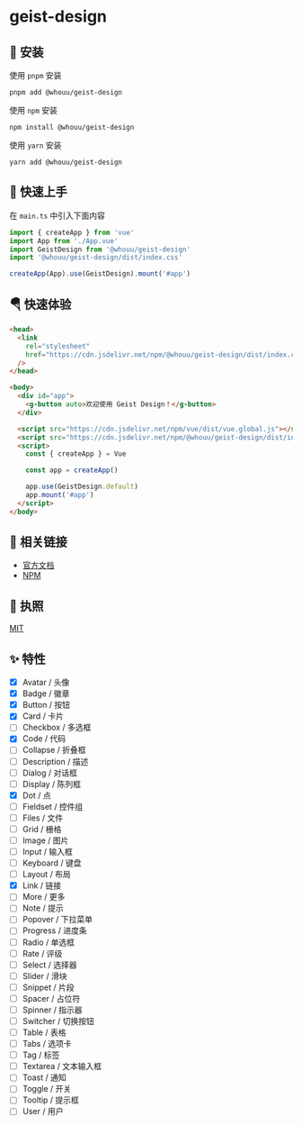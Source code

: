 # geist-design

## 🔑 安装

使用 `pnpm` 安装

```shell
pnpm add @whouu/geist-design
```

使用 `npm` 安装

```shell
npm install @whouu/geist-design
```

使用 `yarn` 安装

```shell
yarn add @whouu/geist-design
```

## 🎉 快速上手

在 `main.ts` 中引入下面内容

```ts
import { createApp } from 'vue'
import App from './App.vue'
import GeistDesign from '@whouu/geist-design'
import '@whouu/geist-design/dist/index.css'

createApp(App).use(GeistDesign).mount('#app')
```

## 🪂 快速体验

```html
<head>
  <link
    rel="stylesheet"
    href="https://cdn.jsdelivr.net/npm/@whouu/geist-design/dist/index.css"
  />
</head>

<body>
  <div id="app">
    <g-button auto>欢迎使用 Geist Design！</g-button>
  </div>

  <script src="https://cdn.jsdelivr.net/npm/vue/dist/vue.global.js"></script>
  <script src="https://cdn.jsdelivr.net/npm/@whouu/geist-design/dist/index.umd.js"></script>
  <script>
    const { createApp } = Vue

    const app = createApp()

    app.use(GeistDesign.default)
    app.mount('#app')
  </script>
</body>
```

## 🐳 相关链接

- [官方文档](https://geist-design.lovchun.com)
- [NPM](https://www.npmjs.com/package/@whouu/geist-design)

## 💬 执照

[MIT](https://github.com/PassionZale/geist-design/blob/main/LICENSE)

## ✨ 特性

- [x] Avatar / 头像
- [x] Badge / 徽章
- [x] Button / 按钮
- [x] Card / 卡片
- [ ] Checkbox / 多选框
- [x] Code / 代码
- [ ] Collapse / 折叠框
- [ ] Description / 描述
- [ ] Dialog / 对话框
- [ ] Display / 陈列框
- [x] Dot / 点
- [ ] Fieldset / 控件组
- [ ] Files / 文件
- [ ] Grid / 栅格
- [ ] Image / 图片
- [ ] Input / 输入框
- [ ] Keyboard / 键盘
- [ ] Layout / 布局
- [x] Link / 链接
- [ ] More / 更多
- [ ] Note / 提示
- [ ] Popover / 下拉菜单
- [ ] Progress / 进度条
- [ ] Radio / 单选框
- [ ] Rate / 评级
- [ ] Select / 选择器
- [ ] Slider / 滑块
- [ ] Snippet / 片段
- [ ] Spacer / 占位符
- [ ] Spinner / 指示器
- [ ] Switcher / 切换按钮
- [ ] Table / 表格
- [ ] Tabs / 选项卡
- [ ] Tag / 标签
- [ ] Textarea / 文本输入框
- [ ] Toast / 通知
- [ ] Toggle / 开关
- [ ] Tooltip / 提示框
- [ ] User / 用户

